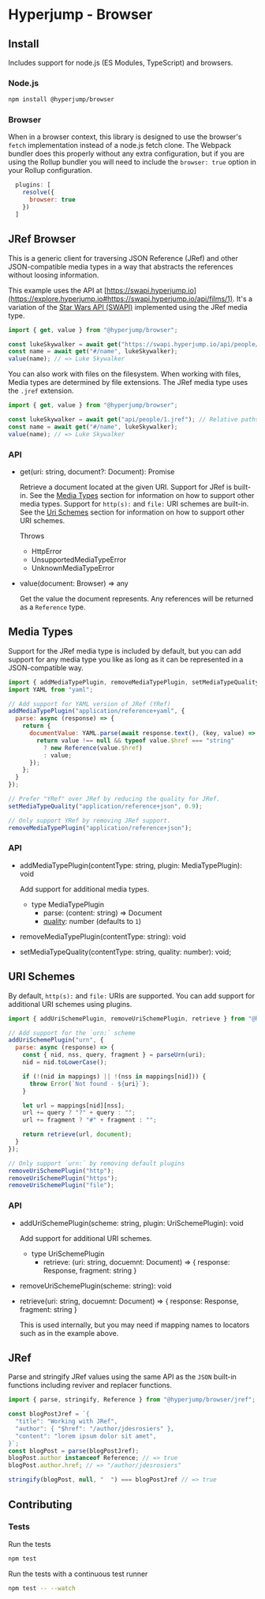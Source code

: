 # Hyperjump - Browser

## Install
Includes support for node.js (ES Modules, TypeScript) and browsers.

### Node.js
```bash
npm install @hyperjump/browser
```

### Browser
When in a browser context, this library is designed to use the browser's `fetch`
implementation instead of a node.js fetch clone. The Webpack bundler does this
properly without any extra configuration, but if you are using the Rollup
bundler you will need to include the `browser: true` option in your Rollup
configuration.

```javascript
  plugins: [
    resolve({
      browser: true
    })
  ]
```

## JRef Browser
This is a generic client for traversing JSON Reference (JRef) and other
JSON-compatible media types in a way that abstracts the references without
loosing information.

This example uses the API at
[https://swapi.hyperjump.io](https://explore.hyperjump.io#https://swapi.hyperjump.io/api/films/1).
It's a variation of the [Star Wars API (SWAPI)](https://swapi.dev) implemented
using the JRef media type.

```javascript
import { get, value } from "@hyperjump/browser";

const lukeSkywalker = await get("https://swapi.hyperjump.io/api/people/1");
const name = await get("#/name", lukeSkywalker);
value(name); // => Luke Skywalker
```

You can also work with files on the filesystem. When working with files, Media
types are determined by file extensions. The JRef media type uses the `.jref`
extension.

```javascript
import { get, value } from "@hyperjump/browser";

const lukeSkywalker = await get("api/people/1.jref"); // Relative paths work
const name = await get("#/name", lukeSkywalker);
value(name); // => Luke Skywalker
```

### API
* get(uri: string, document?: Document): Promise<Document>

    Retrieve a document located at the given URI. Support for JRef is built-in.
    See the [Media Types](#media-type) section for information on
    how to support other media types. Support for `http(s):` and `file:` URI
    schemes are built-in. See the [Uri Schemes](#uri-schemes) section for
    information on how to support other URI schemes.

    Throws
    * HttpError
    * UnsupportedMediaTypeError
    * UnknownMediaTypeError

* value(document: Browser) => any

    Get the value the document represents. Any references will be returned as a
    `Reference` type.

## Media Types
Support for the JRef media type is included by default, but you can add support
for any media type you like as long as it can be represented in a
JSON-compatible way.

```javascript
import { addMediaTypePlugin, removeMediaTypePlugin, setMediaTypeQuality } from "@hyperjump/browser";
import YAML from "yaml";

// Add support for YAML version of JRef (YRef)
addMediaTypePlugin("application/reference+yaml", {
  parse: async (response) => {
    return {
      documentValue: YAML.parse(await response.text(), (key, value) => {
        return value !== null && typeof value.$href === "string"
          ? new Reference(value.$href)
          : value;
      });
    };
  }
});

// Prefer "YRef" over JRef by reducing the quality for JRef.
setMediaTypeQuality("application/reference+json", 0.9);

// Only support YRef by removing JRef support.
removeMediaTypePlugin("application/reference+json");
```

### API
* addMediaTypePlugin(contentType: string, plugin: MediaTypePlugin): void

    Add support for additional media types.

  * type MediaTypePlugin
    * parse: (content: string) => Document
    * [quality](https://developer.mozilla.org/en-US/docs/Glossary/Quality_values):
      number (defaults to `1`)
* removeMediaTypePlugin(contentType: string): void
* setMediaTypeQuality(contentType: string, quality: number): void;

## URI Schemes
By default, `http(s):` and `file:` URIs are supported. You can add support for
additional URI schemes using plugins.

```javascript
import { addUriSchemePlugin, removeUriSchemePlugin, retrieve } from "@hyperjump/browser";

// Add support for the `urn:` scheme
addUriSchemePlugin("urn", {
  parse: async (response) => {
    const { nid, nss, query, fragment } = parseUrn(uri);
    nid = nid.toLowerCase();

    if (!(nid in mappings) || !(nss in mappings[nid])) {
      throw Error(`Not found - ${uri}`);
    }

    let url = mappings[nid][nss];
    url += query ? "?" + query : "";
    url += fragment ? "#" + fragment : "";

    return retrieve(url, document);
  }
});

// Only support `urn:` by removing default plugins
removeUriSchemePlugin("http");
removeUriSchemePlugin("https");
removeUriSchemePlugin("file");
```

### API
* addUriSchemePlugin(scheme: string, plugin: UriSchemePlugin): void

    Add support for additional URI schemes.

  * type UriSchemePlugin
    * retrieve: (uri: string, docuemnt: Document) => { response: Response, fragment: string }
* removeUriSchemePlugin(scheme: string): void
* retrieve(uri: string, docuemnt: Document) => { response: Response, fragment: string }

    This is used internally, but you may need if mapping names to locators such
    as in the example above.

## JRef
Parse and stringify JRef values using the same API as the `JSON` built-in
functions including reviver and replacer functions.

```javascript
import { parse, stringify, Reference } from "@hyperjump/browser/jref";

const blogPostJref = `{
  "title": "Working with JRef",
  "author": { "$href": "/author/jdesrosiers" },
  "content": "lorem ipsum dolor sit amet",
}`;
const blogPost = parse(blogPostJref);
blogPost.author instanceof Reference; // => true
blogPost.author.href; // => "/author/jdesrosiers"

stringify(blogPost, null, "  ") === blogPostJref // => true
```

## Contributing

### Tests

Run the tests

```bash
npm test
```

Run the tests with a continuous test runner

```bash
npm test -- --watch
```
